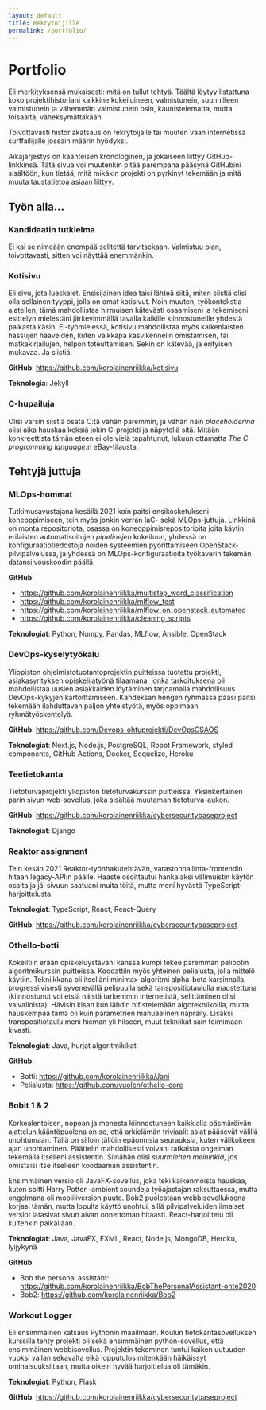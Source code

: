 ```yaml
---
layout: default
title: Rekrytoijille
permalink: /portfolio/
---
```


# Portfolio

Eli merkityksensä mukaisesti: mitä on tullut tehtyä. Täältä löytyy listattuna koko projektihistoriani kaikkine kokeiluineen, valmistunein, suunnilleen valmistunein ja vähemmän valmistunein osin, kaunistelematta, mutta toisaalta, väheksymättäkään.

Toivottavasti historiakatsaus on rekrytoijalle tai muuten vaan internetissä surffailijalle jossain määrin hyödyksi.

Aikajärjestys on käänteisen kronologinen, ja jokaiseen liittyy GitHub-linkkinsä. Tätä sivua voi muutenkin pitää parempana pääsynä GitHubini sisältöön, kun tietää, mitä mikäkin projekti on pyrkinyt tekemään ja mitä muuta taustatietoa asiaan liittyy.

## Työn alla...

### Kandidaatin tutkielma

Ei kai se nimeään enempää selitettä tarvitsekaan. Valmistuu pian, toivottavasti, sitten voi näyttää enemmänkin.

### Kotisivu
Eli sivu, jota lueskelet. Ensisijainen idea taisi lähteä siitä, miten siistiä olisi olla sellainen tyyppi, jolla on omat kotisivut.  Noin muuten, työkontekstia ajatellen, tämä mahdollistaa hirmuisen kätevästi osaamiseni ja tekemiseni esittelyn mielestäni järkevimmällä tavalla kaikille kiinnostuneille yhdestä paikasta käsin. Ei-työmielessä, kotisivu mahdollistaa myös kaikenlaisten hassujen haaveiden, kuten vaikkapa kasvikennelin omistamisen, tai matkakirjailujen, helpon toteuttamisen. Sekin on kätevää, ja erityisen mukavaa. Ja siistiä.

**GitHub**: <a href="https://github.com/korolainenriikka/kotisivu">https://github.com/korolainenriikka/kotisivu</a>

**Teknologia**: Jekyll

### C-hupailuja
Olisi varsin siistiä osata C:tä vähän paremmin, ja vähän näin *placeholderina* olisi aika hauskaa keksiä jokin C-projekti ja näpytellä sitä. Mitään konkreettista tämän eteen ei ole vielä tapahtunut, lukuun ottamatta *The C programming language*:n eBay-tilausta.

## Tehtyjä juttuja

### MLOps-hommat
Tutkimusavustajana kesällä 2021 koin paitsi ensikosketukseni koneoppimiseen, tein myös jonkin verran IaC- sekä MLOps-juttuja. Linkkinä on monta repositoriota, osassa on koneoppimisrepositorioita joita käytin erilaisten automatisoitujen *pipelinejen* kokeiluun, yhdessä on konfiguraatiotiedostoja noiden systeemien pyörittämiseen OpenStack-pilvipalvelussa, ja yhdessä on MLOps-konfiguraatioita työkaverin tekemän datansiivouskoodin päällä.

**GitHub**:
* <a href="https://github.com/korolainenriikka/multistep_word_classification">https://github.com/korolainenriikka/multistep_word_classification</a>
* <a href="https://github.com/korolainenriikka/mlflow_test">https://github.com/korolainenriikka/mlflow_test</a>
* <a href="https://github.com/korolainenriikka/mlflow_on_openstack_automated">https://github.com/korolainenriikka/mlflow_on_openstack_automated</a>
* <a href="https://github.com/korolainenriikka/cleaning_scripts">https://github.com/korolainenriikka/cleaning_scripts</a>

**Teknologiat**: Python, Numpy, Pandas, MLflow, Ansible, OpenStack

### DevOps-kyselytyökalu
Yliopiston ohjelmistotuotantoprojektin puitteissa tuotettu projekti, asiakasyrityksen opiskelijatyönä tilaamana, jonka tarkoituksena oli mahdollistaa uusien asiakkaiden löytäminen tarjoamalla mahdollisuus DevOps-kykyjen kartoittamiseen. Kahdeksan hengen ryhmässä pääsi paitsi tekemään ilahduttavan paljon yhteistyötä, myös oppimaan ryhmätyöskentelyä.

**GitHub**: <a href="https://github.com/Devops-ohtuprojekti/DevOpsCSAOS">https://github.com/Devops-ohtuprojekti/DevOpsCSAOS</a>

**Teknologiat**: Next.js, Node.js, PostgreSQL, Robot Framework, styled components, GitHub Actions, Docker, Sequelize, Heroku

### Teetietokanta
Tietoturvaprojekti yliopiston tietoturvakurssin puitteissa. Yksinkertainen parin sivun web-sovellus, joka sisältää muutaman tietoturva-aukon. 

**GitHub**: <a href="https://github.com/korolainenriikka/cybersecuritybaseproject">https://github.com/korolainenriikka/cybersecuritybaseproject</a>

**Teknologiat**: Django

### Reaktor assignment
Tein kesän 2021 Reaktor-työnhakutehtävän, varastonhallinta-frontendin hitaan  legacy-API:n päälle. Haaste osoittautui hankalaksi välimuistin käytön osalta ja jäi sivuun saatuani muita töitä, mutta mení hyvästä TypeScript-harjoittelusta.

**Teknologiat**: TypeScript, React, React-Query

**GitHub**: <a href="https://github.com/korolainenriikka/cybersecuritybaseproject">https://github.com/korolainenriikka/cybersecuritybaseproject</a>

### Othello-botti
Kokeiltiin erään opiskeluystäväni kanssa kumpi tekee paremman pelibotin algoritmikurssin puitteissa. Koodattiin myös yhteinen pelialusta, jolla mittelö käytiin. Tekniikkana oli itselläni minimax-algoritmi alpha-beta karsinnalla, progressiivisesti syvenevällä pelipuulla sekä tanspositiotaululla maustettuna (kiinnostunut voi etsiä näistä tarkemmin internetistä, selittäminen olisi vaivalloista). Hävisin kisan kun lähdin hifistelemään algotekniikoilla, mutta hauskempaa tämä oli kuin parametrien manuaalinen näpräily. Lisäksi transpositiotaulu meni hieman yli hilseen, muut tekniikat sain toimimaan kivasti.

**Teknologiat**: Java, hurjat algoritmikikat

**GitHub**: 
* Botti: <a href="https://github.com/korolainenriikka/Jani">https://github.com/korolainenriikka/Jani</a>
* Pelialusta: <a href="https://github.com/vuolen/othello-core">https://github.com/vuolen/othello-core</a>

### Bobit 1 & 2
Korkealentoisen, nopean ja monesta kiinnostuneen kaikkialla päsmäröivän ajattelun kääntöpuolena on  se, että arkielämän triviaalit asiat pääsevät välillä unohtumaan. Tällä on silloin tällöin epäonnisia seurauksia, kuten välikokeen ajan unohtaminen. Päättelin mahdollisesti voivani ratkaista ongelman tekemällä itselleni assistentin. Siinähän olisi *suurmiehen meininkiä*, jos omistaisi itse itselleen koodaaman assistentin.

Ensimmäinen versio oli JavaFX-sovellus, joka teki kaikenmoista hauskaa, kuten soitti Harry Potter -ambient soundeja työajastajan raksuttaessa, mutta ongelmana oli mobiiliversion puute. Bob2 puolestaan webbisovelluksena korjasi tämän, mutta lopulta käyttö unohtui, sillä pilvipalveluiden ilmaiset versiot latasivat sivun aivan onnettoman hitaasti. React-harjoittelu oli kuitenkin paikallaan.

**Teknologiat**: Java, JavaFX, FXML, React, Node.js, MongoDB, Heroku, lyijykynä

**GitHub**:

* Bob the personal assistant: <a href="https://github.com/korolainenriikka/BobThePersonalAssistant-ohte2020">https://github.com/korolainenriikka/BobThePersonalAssistant-ohte2020</a>
* Bob2: <a href="https://github.com/korolainenriikka/Bob2">https://github.com/korolainenriikka/Bob2</a>

### Workout Logger

Eli ensimmäinen katsaus Pythonin maailmaan. Koulun tietokantasovelluksen kurssilla tehty projekti oli sekä ensimmäinen python-sovellus, että ensimmäinen webbisovellus. Projektin tekeminen tuntui kaiken uutuuden vuoksi vallan sekavalta eikä lopputulos mitenkään häikäissyt ominaisuuksiltaan, mutta oikein hyvää harjoittelua oli tämäkin.

**Teknologiat**: Python, Flask

**GitHub**: <a href="https://github.com/korolainenriikka/cybersecuritybaseproject">https://github.com/korolainenriikka/cybersecuritybaseproject</a>
